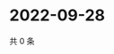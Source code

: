 # 2022-09-28

共 0 条

<!-- BEGIN WEIBO -->
<!-- 最后更新时间 Wed Sep 28 2022 00:11:33 GMT+0800 (China Standard Time) -->

<!-- END WEIBO -->
